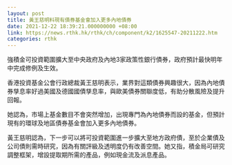 ```yaml
---
layout: post
title: 黃王慈明料現有債券基金會加入更多內地債券
date: 2021-12-22 18:39:21.000000000 +08:00
link: https://news.rthk.hk/rthk/ch/component/k2/1625547-20211222.htm
categories: rthk
---
```


強積金可投資範圍擴大至中央政府及內地3家政策性銀行債券，政府預計最快明年中完成修例及生效。

香港投資基金公會行政總裁黃王慈明表示，業界對這類債券興趣很大，因為內地債券孳息率好過美國及德國國債孳息率，與歐美債券關聯度低，有助分散風險及提升回報。

她認為，市場上基金數目不會突然增加，出現專門為內地債券而設的基金，但預計現有的環球及地區債券基金會加入更多內地債券。

黃王慈明認為，下一步可以將可投資範圍進一步擴大至地方政府債，至於企業債及公司債則需時研究，因為有關評級及透明度仍有改善空間。她又指，積金局可研究調整框架，增設提取期所需的產品，例如現金流及派息產品。
